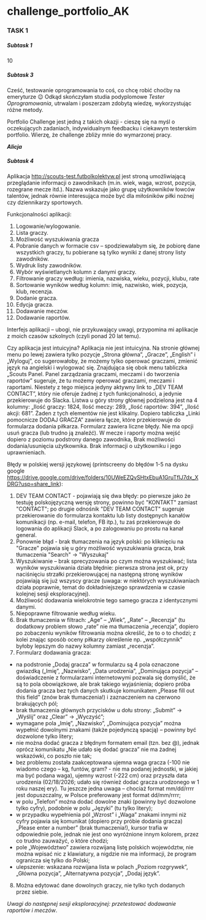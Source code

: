 # challenge_portfolio_AK


### TASK 1

##### Subtask 1
10

##### Subtask 3
    
Cześć, testowanie oprogramowania to coś, co chcę robić choćby na emeryturze :wink:
Odkąd skończyłam studia podyplomowe *Tester Oprogramowania*, utrwalam i poszerzam zdobytą wiedzę, wykorzystując różne metody. 

Portfolio Challenge jest jedną z takich okazji - cieszę się na myśl o oczekujących zadaniach, indywidualnym feedbacku i ciekawym testerskim portfolio. 
Wierzę, że challenge zbliży mnie do wymarzonej pracy.

__*Alicja*__


##### Subtask 4

Aplikacja http://scouts-test.futbolkolektyw.pl jest stroną umożliwiającą przeglądanie informacji o zawodnikach (m.in. wiek, waga, wzrost, pozycja, rozegrane mecze itd.). Nazwa wskazuje jako grupę użytkowników łowców talentów, jednak równie interesująca może być dla miłośników piłki nożnej czy dziennikarzy sportowych.

Funkcjonalności aplikacji:
1.	Logowanie/wylogowanie.
2.	Lista graczy.
3.	Możliwość wyszukiwania gracza
4.	Pobranie danych w formacie csv – spodziewałabym się, że pobiorę dane wszystkich graczy, tu pobierane są tylko wyniki z danej strony listy zawodników.
5.	Wydruk listy zawodników.
6.	Wybór wyświetlanych kolumn z danymi graczy.
7.	Filtrowanie graczy według: imienia, nazwiska, wieku, pozycji, klubu, rate
8.	Sortowanie wyników według kolumn: imię, nazwisko, wiek, pozycja, klub, recenzja.
9.	Dodanie gracza.
10.	Edycja gracza.
11.	Dodawanie meczów.
12.	Dodawanie raportów.

Interfejs aplikacji – ubogi, nie przykuwający uwagi, przypomina mi aplikacje z moich czasów szkolnych (czyli ponad 20 lat temu).

Czy aplikacja jest intuicyjna? 
Aplikacja nie jest intuicyjna. Na stronie głównej menu po lewej zawiera tylko pozycje „Strona główna”, „Gracze”, „English” i „Wyloguj”, co sugerowałoby, że możemy tylko operować graczami, zmienić język na angielski i wylogować się.
Znajdująca się obok menu tabliczka „Scouts Panel. Panel zarządzania graczami, meczami i do tworzenia raportów” sugeruje, że tu możemy operować graczami, meczami i raportami. Niestety z tego miejsca jedyny aktywny link to „DEV TEAM CONTACT”, który nie oferuje żadnej z tych funkcjonalności, a jedynie przekierowuje do Slacka.
Listwa u góry strony głównej podzielona jest na 4 kolumny: „Ilość graczy: 1824, Ilość meczy: 289, „Ilość raportów: 394”, „Ilość akcji: 681”. Żaden z tych elementów nie jest klikalny.
Dopiero tabliczka „Linki pomocnicze DODAJ GRACZA” zawiera łącze, które przekierowuje do formularza dodania piłkarza. Formularz zawiera liczne błędy. 
Nie ma opcji usuń gracza (lub trudno ją znaleźć).
W mecze i raporty można wejść dopiero z poziomu podstrony danego zawodnika,
Brak możliwości dodania/usunięcia użytkownika.
Brak informacji o użytkowniku i jego uprawnieniach.

Błędy w polskiej wersji językowej (printscreeny do błędów 1-5 na dysku google https://drive.google.com/drive/folders/10UWeEZQvSHtxEbuA1GruTfIJ7dx_XDRG?usp=share_link):
1. DEV TEAM CONTACT - pojawiają się dwa błędy: po pierwsze jako że testuję polskojęzyczną wersję strony, powinno być "KONTAKT" zamiast "CONTACT"; po drugie odnośnik "DEV TEAM CONTACT" sugeruje przekierowanie do formularza kontaktu lub listy dostępnych kanałów komunikacji (np. e-mail, telefon, FB itp.), tu zaś przekierowuje do logowania do aplikacji Slack, a po zalogowaniu po prostu na kanał general.
2. Ponownie błąd - brak tłumaczenia na język polski: po kliknięciu na "Gracze" pojawia się u góry możliwość wyszukiwania gracza, brak tłumaczenia "Search" -> "Wyszukaj"
3. Wyszukiwanie – brak sprecyzowania po czym można wyszukiwać; lista wyników wyszukiwania działa błędnie: pierwsza strona jest ok, przy naciśnięciu strzałki przekierowującej na następną stronę wyników pojawiają się już wszyscy gracze (uwaga: w niektórych wyszukiwaniach działa poprawnie, temat do dokładniejszego sprawdzenia w czasie kolejnej sesji eksploracyjnej).
4. Możliwość dodawania wielokrotnie tego samego gracza z identycznymi danymi.
5. Niepoprawne filtrowanie według wieku.
6. Brak tłumaczenia w filtrach: „Age” – „Wiek”, „Rate” – „Recenzja” (tu dodatkowy problem słowo „rate” nie ma tłumaczenia „recenzja”, dopiero po zobaczeniu wyników filtrowania można określić, że to o to chodzi; z kolei znając sposób oceny piłkarzy określenie np. „współczynnik” byłoby lepszym do nazwy kolumny zamiast „recenzja”.
7. Formularz dodawania gracza:
- na podstronie „Dodaj gracza” w formularzu są 4 pola oznaczone gwiazdką („Imię”, „Nazwisko”, „Data urodzenia”, „Dominująca pozycja” – doświadczenie z formularzami internetowymi pozwala się domyślić, że są to pola obowiązkowe, ale brak takiego wyjaśnienia; dopiero próba dodania gracza bez tych danych  skutkuje komunikatem „Please fill out this field” (znów brak tłumaczenia!) i zaznaczeniem na czerwono brakujących pól;
- brak tłumaczenia głównych przycisków u dołu strony: „Submit” -> „Wyślij” oraz „Clear” -> „Wyczyść”;
- wymagane pola „Imię”, „Nazwisko”, „Dominująca pozycja” można wypełnić dowolnymi znakami (także pojedynczą spacją) – powinny być dozwolone tylko litery;
- nie można dodać gracza z błędnym formatem email (tzn. bez @), jednak oprócz komunikatu „Nie udało się dodać gracza” nie ma żadnej wskazówki, co poszło nie tak;
- bez problemu została zaakceptowana ujemna waga gracza (-100 nie wiadomo czego – kg, funtów, gram? - nie ma podanej jednostki, w jakiej ma być podana waga), ujemny wzrost (-222 cm) oraz przyszła data urodzenia (02/18/2026; udało się również dodać gracza urodzonego w 1 roku naszej ery). Tu jeszcze jedna uwaga – chociaż format mm/dd/rrrr jest dopuszczalny, w Polsce preferowany jest format dd/mm/rrrr;
- w polu „Telefon” można dodać dowolne znaki (powinny być dozwolone tylko cyfry), podobnie w polu „Języki” (tu tylko litery);
- w przypadku wypełnienia pól „Wzrost” i „Waga” znakami innymi niż cyfry pojawia się komunikat (dopiero przy próbie dodania gracza) „Please enter a number” (brak tłumaczenia!), kursor trafia w odpowiednie pole, jednak nie jest ono wyróżnione innym kolorem, przez co trudno zauważyć, o które chodzi;
- pole „Województwo” zawiera rozwijaną listę polskich województw, nie można wpisać nic z klawiatury, a nigdzie nie ma informacji, że program ogranicza się tylko do Polski;
- ulepszenie: wskazana rozwijana lista w polach „Poziom rozgrywek”, „Główna pozycja”, „Alternatywna pozycja”, „Dodaj język”.
8. Można edytować dane dowolnych graczy, nie tylko tych dodanych przez siebie.

*Uwagi do następnej sesji eksploracyjnej: przetestować dodawanie raportów i meczów*.

